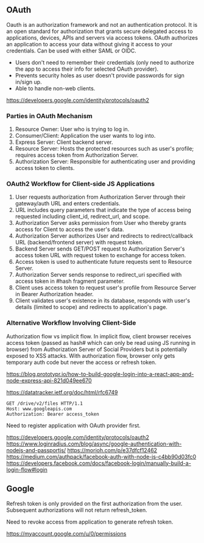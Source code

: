 ## OAuth

Oauth is an authorization framework and not an authentication protocol. It is an open standard for authorization that grants secure delegated access to applications, devices, APIs and servers via access tokens. OAuth authorizes an application to access your data without giving it access to your credentials. Can be used with either SAML or OIDC.

- Users don't need to remember their credentials (only need to authorize the app to access their info for selected OAuth provider).
- Prevents security holes as user doesn't provide passwords for sign in/sign up.
- Able to handle non-web clients.

https://developers.google.com/identity/protocols/oauth2

### Parties in OAuth Mechanism

1. Resource Owner: User who is trying to log in.
2. Consumer/Client: Application the user wants to log into.
3. Express Server: Client backend server.
4. Resource Server: Hosts the protected resources such as user's profile; requires access token from Authorization Server.
5. Authorization Server: Responsible for authenticating user and providing access token to clients.

### OAuth2 Workflow for Client-side JS Applications

1. User requests authorization from Authorization Server through their gateway/auth URL and enters credentials.
2. URL includes query parameters that indicate the type of access being requested including client_id, redirect_url, and scope.
3. Authorization Server asks permission from User who thereby grants access for Client to access the user's data.
4. Authorization Server authorizes User and redirects to redirect/callback URL (backend/frontend server) with request token.
5. Backend Server sends GET/POST request to Authorization Server's access token URL with request token to exchange for access token.
6. Access token is used to authenticate future requests sent to Resource Server.
7. Authorization Server sends response to redirect_uri specified with access token in #hash fragment parameter.
8. Client uses access token to request user's profile from Resource Server in Bearer Authorization header.
9. Client validates user's existence in its database, responds with user's details (limited to scope) and redirects to application's page.

### Alternative Workflow Involving Client-Side

Authorization flow vs implicit flow. In implicit flow, client browser receives access token (passed as hash# which can only be read using JS running in browser) from Authorization Server of Social Providers but is potentially exposed to XSS attacks. With authorization flow, browser only gets temporary auth code but never the access or refresh token.

https://blog.prototypr.io/how-to-build-google-login-into-a-react-app-and-node-express-api-821d049ee670

https://datatracker.ietf.org/doc/html/rfc6749

```
GET /drive/v2/files HTTP/1.1
Host: www.googleapis.com
Authorization: Bearer access_token
```

Need to register application with OAuth provider first.

https://developers.google.com/identity/protocols/oauth2
https://www.loginradius.com/blog/async/google-authentication-with-nodejs-and-passportjs/
https://morioh.com/p/e37dfcf12462  
https://medium.com/authpack/facebook-auth-with-node-js-c4bb90d03fc0  
https://developers.facebook.com/docs/facebook-login/manually-build-a-login-flow#login

## Google

Refresh token is only provided on the first authorization from the user. Subsequent authorizations will not return refresh_token.

Need to revoke access from application to generate refresh token.

https://myaccount.google.com/u/0/permissions
